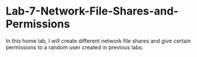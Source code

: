 # Lab-7-Network-File-Shares-and-Permissions
In this home lab, I will create different network file shares and give certain permissions to a random user created in previous labs.
